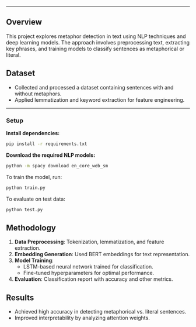 
---
## **Overview**  
This project explores metaphor detection in text using NLP techniques and deep learning models. The approach involves preprocessing text, extracting key phrases, and training models to classify sentences as metaphorical or literal.  

## **Dataset**  
- Collected and processed a dataset containing sentences with and without metaphors.  
- Applied lemmatization and keyword extraction for feature engineering.  

---

### **Setup**  

**Install dependencies:**  
   ```bash
   pip install -r requirements.txt
   ```

**Download the required NLP models:**  
   ```bash
   python -m spacy download en_core_web_sm
   ```

To train the model, run:  
```bash
python train.py
```

To evaluate on test data:  
```bash
python test.py
```

## **Methodology**  
1. **Data Preprocessing**: Tokenization, lemmatization, and feature extraction.  
2. **Embedding Generation**: Used BERT embeddings for text representation.  
3. **Model Training**:  
   - LSTM-based neural network trained for classification.  
   - Fine-tuned hyperparameters for optimal performance.  
4. **Evaluation**: Classification report with accuracy and other metrics.  

## **Results**  
- Achieved high accuracy in detecting metaphorical vs. literal sentences.  
- Improved interpretability by analyzing attention weights.  
